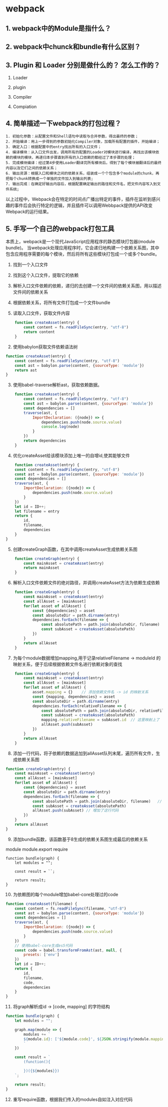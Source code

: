 # webpack 

## 1. webpack中的Module是指什么？



## 2. webpack中chunck和bundle有什么区别？



## 3. Plugin 和 Loader 分别是做什么的？ 怎么工作的？

1. Loader


2. plugin


3. Compiler


4. Compiation



## 4. 简单描述一下webpack的打包过程？
    1. 初始化参数：从配置文件和Shell语句中读取与合并参数，得出最终的参数；
    2. 开始编译：用上一步得到的参数初始化Compiler对象，加载所有配置的插件，开始编译；
    3. 确定入口：根据配置中的entry找出所有的入口文件；
    4. 编译模块：从入口文件出发，调用所有的配置的Loader对模块进行编译，再找出该模块依赖的模块的模块，再递归本步骤直到所有的入口依赖的都经过了本步骤的处理；
    5. 完成模块编译：经过第4步使用Loader翻译完所有模块后，得到了每个模块被翻译后的最终内容以及它们之间的依赖关系；
    6. 输出资源：根据入口和模块之间的依赖关系，组装成一个个包含多个module的chunk，再把每个chunk转换成一个单独的文件加入到输出列表;
    7. 输出完成：在确定好输出内容后，根据配置确定输出的路径和文件名，把文件内容写入到文件系统;
以上过程中，Webpack会在特定的时间点广播出特定的事件，插件在监听到感兴趣的事件后会执行特定的逻辑，并且插件可以调用Webbpack提供的API改变Webpack的运行结果。


## 5. 手写一个自己的webpack打包工具
本质上，webpack是一个现代JavaScript应用程序的静态模块打包器(module bundle)。
当webpack处理应用程序时，它会递归地构建一个依赖关系图，其中包含应用程序需要的每个模块，然后将所有这些模块打包成一个或多个bundle。

1. 找到一个入口文件
2. 找到这个入口文件，提取它的依赖
3. 解析入口文件依赖的依赖，递归的去创建一个文件间的依赖关系图，用以描述文件间的依赖关系
4. 根据依赖关系，将所有文件打包成一个文件bundle


1. 读取入口文件，获取文件内容
```js
    function createAsset(entry) {
        const content = fs.readFileSync(entry, "utf-8")
        return content
    }
```

2. 使用babylon获取文件依赖语法树
```js
function createAsset(entry) {
    const content = fs.readFileSync(entry, "utf-8")
    const ast = babylon.parse(content, {sourceType: 'module'})
    return ast
}
```

3. 使用babel-traverse解析ast，获取依赖数据。
```js
    function createAsset(entry) {
        const content = fs.readFileSync(entry, "utf-8")
        const ast = babylon.parse(content, {sourceType: 'module'})
        const dependencies = []
        traverse(ast, {
            ImportDeclaration: ({node}) => {
                dependencies.push(node.source.value)
                console.log(node)
            }
        })
        return dependencies
    }
```

4. 优化createAsset给该模块添加上唯一的自增id,使其能够文件
```js
    function createAsset(entry) {
    const content = fs.readFileSync(entry, "utf-8")
    const ast = babylon.parse(content, {sourceType: 'module'})
    const dependencies = []
    traverse(ast, {
        ImportDeclaration: ({node}) => {
            dependencies.push(node.source.value)
        }
    })
    let id = ID++;
    let filename = entry
    return {
        id,
        filename,
        dependencies
    }
}
```

5. 创建createGraph函数，在其中调用createAsset生成依赖关系图
```js
    function createGraph(entry) {
        const mainAsset = createAsset(entry)
        return mainAsset
    }
```

6. 解析入口文件依赖文件的绝对路径，并调用createAsset方法为依赖生成依赖
```js
    function createGraph(entry) {
        const mainAsset = createAsset(entry)
        const allAsset = [mainAsset]
        for(let asset of allAsset) {
            const {dependencies} = asset
            const absoluteDir = path.dirname(entry)
            dependencies.forEach(filename => {
                const absolutePath = path.join(absoluteDir, filename)   // 获取依赖文件的绝对路径
                const subAsset = createAsset(absolutePath)
            })
        }
        return allAsset
    }
```

7. 为每个module数据增加mapping,用于记录relativeFilename -> moduleId 的映射关系，便于后续根据依赖文件名进行依赖对象的查找
```js
    function createGraph(entry) {
        const mainAsset = createAsset(entry)
        const allAsset = [mainAsset]
        for(let asset of allAsset) {
            asset.mapping = {}    // 添加依赖文件名 -> id 的映射关系
            const {mapping, dependencies} = asset
            const absoluteDir = path.dirname(entry)
            dependencies.forEach(relativeFilename => {
                const absolutePath = path.join(absoluteDir, relativeFilename)   // 获取依赖文件的绝对路径
                const subAsset = createAsset(absolutePath)
                mapping.relativeFilename = subAsset.id  // 这里映射上了
                allAsset.push(subAsset)
            })
        }
        return allAsset
    }
```

8. 添加一行代码，将子依赖的数据追加到allAsset队列末尾，遍历所有文件，生成依赖关系图
```js
function createGraph(entry) {
    const mainAsset = createAsset(entry)
    const allAsset = [mainAsset]
    for(let asset of allAsset) {
        const {dependencies} = asset
        const absoluteDir = path.dirname(entry)
        dependencies.forEach(filename => {
            const absolutePath = path.join(absoluteDir, filename)   // 获取依赖文件的绝对路径
            const subAsset = createAsset(absolutePath)
            allAsset.push(subAsset) // 增加了这行代码
        })
    }
    return allAsset
}
```

9. 添加bundle函数，该函数基于8生成的依赖关系图生成最后的依赖关系

module module.export require

```
function bundle(graph) {
    let modules = "";

    const result = ``;

    return result;
}
```

10. 为依赖图的每个module增加babel-core处理过的code
```js
function createAsset(filename) {
    const content = fs.readFileSync(filename, "utf-8")
    const ast = babylon.parse(content, {sourceType: 'module'})
    const dependencies = []
    traverse(ast, {
        ImportDeclaration: ({node}) => {
            dependencies.push(node.source.value)
        }
    })
    // 使用babel-core生成es5代码
    const code = babel.transformFromAst(ast, null, {
        presets: ['env']
    })
    let id = ID++;
    return {
        id,
        filename,
        code,
        dependencies
    }
}
```

11. 将graph解析成id -> [code, mapping] 的字符结构
```js
function bundle(graph) {
    let modules = "";

    graph.map(module => {
        modules += `
        ${module.id}: ['${module.code}', ${JSON.stringify(module.mapping)}], 
        `
    })

    const result = `
        (function(){

        })({${modules}})
    `;

    return result;
}
```

12. 重写require函数，根据我们传入的modules自如注入对应代码